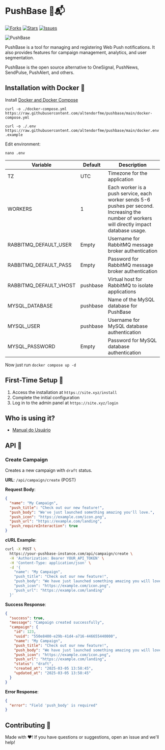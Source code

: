 # PushBase 🚀📬

[![Forks](https://img.shields.io/github/forks/altendorfme/pushbase)](https://github.com/altendorfme/pushbase/network/members)
[![Stars](https://img.shields.io/github/stars/altendorfme/pushbase)](https://github.com/altendorfme/pushbase/stargazers)
[![Issues](https://img.shields.io/github/issues/altendorfme/pushbase)](https://github.comaltendorfme/pushbasea/issues)

![PushBase](https://github.com/altendorfme/pushbase/blob/main/pushbase.gif?raw=true)

PushBase is a tool for managing and registering Web Push notifications. It also provides features for campaign management, analytics, and user segmentation.

PushBase is the open source alternative to OneSignal, PushNews, SendPulse, PushAlert, and others.

## Installation with Docker 🐳

Install [Docker and Docker Compose](https://docs.docker.com/engine/install/)

`curl -o ./docker-compose.yml https://raw.githubusercontent.com/altendorfme/pushbase/main/docker-compose.yml`

`curl -o ./.env https://raw.githubusercontent.com/altendorfme/pushbase/main/docker.env.example`

Edit environment:

`nano .env`

| Variable | Default | Description |
|----------|---------|-------------|
| TZ | UTC | Timezone for the application |
| WORKERS | 1 | Each worker is a push service, each worker sends 5-6 pushes per second. Increasing the number of workers will directly impact database usage. |
| RABBITMQ_DEFAULT_USER | Empty | Username for RabbitMQ message broker authentication |
| RABBITMQ_DEFAULT_PASS | Empty | Password for RabbitMQ message broker authentication |
| RABBITMQ_DEFAULT_VHOST | pushbase | Virtual host for RabbitMQ to isolate applications |
| MYSQL_DATABASE | pushbase | Name of the MySQL database for PushBase |
| MYSQL_USER | pushbase | Username for MySQL database authentication |
| MYSQL_PASSWORD | Empty | Password for MySQL database authentication |

Now just run `docker compose up -d`

## First-Time Setup 🔧
1. Access the installation at `https://site.xyz/install`
2. Complete the initial configuration
3. Log in to the admin panel at `https://site.xyz/login`

## Who is using it?
- [Manual do Usuário](https://manualdousuario.net)

## API 📡

### Create Campaign

Creates a new campaign with `draft` status.

**URL**: `/api/campaign/create` (POST)

**Request Body**:
```json
{
  "name": "My Campaign",
  "push_title": "Check out our new feature!",
  "push_body": "We've just launched something amazing you'll love.",
  "push_icon": "https://example.com/icon.png",
  "push_url": "https://example.com/landing",
  "push_requireInteraction": true
}
```

**cURL Example**:
```bash
curl -X POST \
  https://your-pushbase-instance.com/api/campaign/create \
  -H 'Authorization: Bearer YOUR_API_TOKEN' \
  -H 'Content-Type: application/json' \
  -d '{
    "name": "My Campaign",
    "push_title": "Check out our new feature!",
    "push_body": "We have just launched something amazing you will love.",
    "push_icon": "https://example.com/icon.png",
    "push_url": "https://example.com/landing"
  }'
```

**Success Response**:
```json
{
  "success": true,
  "message": "Campaign created successfully",
  "campaign": {
    "id": 123,
    "uuid": "550e8400-e29b-41d4-a716-446655440000",
    "name": "My Campaign",
    "push_title": "Check out our new feature!",
    "push_body": "We have just launched something amazing you will love.",
    "push_icon": "https://example.com/icon.png",
    "push_url": "https://example.com/landing",
    "status": "draft",
    "created_at": "2025-03-05 13:58:45",
    "updated_at": "2025-03-05 13:58:45"
  }
}
```

**Error Response**:
```json
{
  "error": "Field 'push_body' is required"
}
```

## Contributing 🤝
Made with ❤️! If you have questions or suggestions, open an issue and we'll help!
